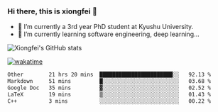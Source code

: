 ### Hi there, this is xiongfei 👋


- 🔭 I’m currently a 3rd year PhD student at Kyushu University.
- 🌱 I’m currently learning software engineering, deep learning...

<!--
**X1on9f31/X1on9f31** is a ✨ _special_ ✨ repository because its `README.md` (this file) appears on your GitHub profile.
Here are some ideas to get you started:
-->

![Xiongfei's GitHub stats](https://github-readme-stats.vercel.app/api?username=X1on9f31)


[![wakatime](https://wakatime.com/badge/user/9e8d5516-d162-43e7-9563-87295d455a71.svg)](https://wakatime.com/@9e8d5516-d162-43e7-9563-87295d455a71)

<!--START_SECTION:waka-->

```txt
Other        21 hrs 20 mins  ███████████████████████░░   92.13 %
Markdown     51 mins         █░░░░░░░░░░░░░░░░░░░░░░░░   03.68 %
Google Doc   35 mins         ▓░░░░░░░░░░░░░░░░░░░░░░░░   02.52 %
LaTeX        19 mins         ▒░░░░░░░░░░░░░░░░░░░░░░░░   01.43 %
C++          3 mins          ░░░░░░░░░░░░░░░░░░░░░░░░░   00.22 %
```

<!--END_SECTION:waka-->

